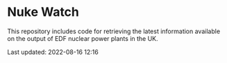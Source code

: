 # Nuke Watch

This repository includes code for retrieving the latest information available on the output of EDF nuclear power plants in the UK.

Last updated: 2022-08-16 12:16
